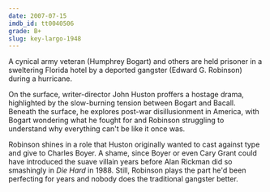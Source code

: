 ```yaml
---
date: 2007-07-15
imdb_id: tt0040506
grade: B+
slug: key-largo-1948
---
```


A cynical army veteran (Humphrey Bogart) and others are held prisoner in a sweltering Florida hotel by a deported gangster (Edward G. Robinson) during a hurricane.

On the surface, writer-director John Huston proffers a hostage drama, highlighted by the slow-burning tension between Bogart and Bacall. Beneath the surface, he explores post-war disillusionment in America, with Bogart wondering what he fought for and Robinson struggling to understand why everything can't be like it once was.

Robinson shines in a role that Huston originally wanted to cast against type and give to Charles Boyer. A shame, since Boyer or even Cary Grant could have introduced the suave villain years before Alan Rickman did so smashingly in <span data-imdb-id="tt0095016">_Die Hard_</span> in 1988. Still, Robinson plays the part he'd been perfecting for years and nobody does the traditional gangster better.
